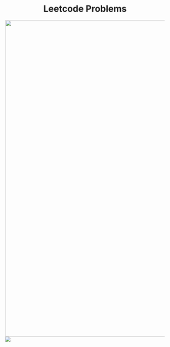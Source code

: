 <h1 align="center">Leetcode Problems</h1>
<img  width="1000" align="center" src="https://saamarketing.co.uk/wp-content/uploads/2022/08/The-Different-Types-of-Technology-GIF.gif ">
<img src="https://media.licdn.com/dms/image/v2/C4E1BAQGauK73E2uUUA/company-background_10000/company-background_10000/0/1584075418610?e=2147483647&v=beta&t=LXbbj21jqBo8tggiz7YXIX7mZi0eslgE2Pj_Ev7AS6g">

